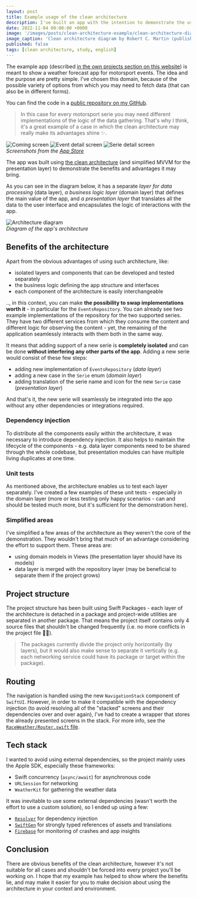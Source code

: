 ```yaml
---
layout: post
title: Example usage of the clean architecture
description: I've built an app with the intention to demonstrate the usage of the clean architecture. Here I'd like to describe the structure and its advantages.
date: 2022-11-04 00:00:00 +0000
image: '/images/posts/clean-architecture-example/clean-architecture-diagram.jpg'
image_caption: 'Clean architecture diagram by Robert C. Martin (published on [the Clean Coder Blog](https://blog.cleancoder.com/uncle-bob/2012/08/13/the-clean-architecture.html))'
published: false
tags: [clean architecture, study, english]
---
```


The example app (described [in the own projects section on this website](/own/raceweather)) is meant to show a weather forecast app for motorsport events. The idea and the purpose are pretty simple. I've chosen this domain, because of the possible variety of options from which you may need to fetch data (that can also be in different forms).

You can find the code in a [public repository on my GitHub](https://github.com/lukas-ruzicka/race-weather-ios).

> In this case for every motorsport serie you may need different implementations of the logic of the data gathering. That's why I think, it's a great example of a case in which the clean architecture may really make its advantages shine ✨.

<div class="gallery-box">
  <div class="gallery">
    <img src="/images/owns/raceweather/screenshot-coming.jpg" loading="lazy" alt="Coming screen">
    <img src="/images/owns/raceweather/screenshot-event-detail.jpg" loading="lazy" alt="Event detail screen">
    <img src="/images/owns/raceweather/screenshot-serie-detail.jpg" loading="lazy" alt="Serie detail screen">
  </div>
  <em>Screenshots from the <a href="https://apps.apple.com/app/race-weather-app/id6444075511">App Store</a></em>
</div>

The app was built using [the clean architecture](https://blog.cleancoder.com/uncle-bob/2012/08/13/the-clean-architecture.html) (and simplified MVVM for the presentation layer) to demonstrate the benefits and advantages it may bring.

As you can see in the diagram below, it has a separate _layer for data processing_ (data layer), _a business logic layer_ (domain layer) that defines the main value of the app, and _a presentation layer_ that translates all the data to the user interface and encapsulates the logic of interactions with the app.

<div class="gallery-box">
  <div class="gallery">
    <img src="/images/posts/clean-architecture-example/rw-architecture-diagram.jpg" loading="lazy" alt="Architecture diagram">
  </div>
  <em>Diagram of the app's architecture</em>
</div>

## Benefits of the architecture

Apart from the obvious advantages of using such architecture, like:
- isolated layers and components that can be developed and tested separately
- the business logic defining the app structure and interfaces
- each component of the architecture is easily interchangeable

.., in this context, you can make **the possibility to swap implementations worth it** - in particular for the `EventsRepository`. You can already see two example implementations of the repository for the two supported series. They have two different services from which they consume the content and different logic for observing the content - yet, the remaining of the application seamlessly interacts with them both in the same way.

It means that adding support of a new serie is **completely isolated** and can be done **without interfering any other parts of the app**. Adding a new serie would consist of these few steps:
- adding new implementation of `EventsRepository` (_data layer_)
- adding a new case in the `Serie` enum  (_domain layer_)
- adding translation of the serie name and icon for the new `Serie` case (_presentation layer_)

And that's it, the new serie will seamlessly be integrated into the app without any other dependencies or integrations required.

### Dependency injection

To distribute all the components easily within the architecture, it was necessary to introduce dependency injection. It also helps to maintain the lifecycle of the components - e.g. data layer components need to be shared through the whole codebase, but presentation modules can have multiple living duplicates at one time.

### Unit tests

As mentioned above, the architecture enables us to test each layer separately. I've created a few examples of these unit tests - especially in the domain layer (more or less testing only happy scenarios - can and should be tested much more, but it's sufficient for the demonstration here).

### Simplified areas

I've simplified a few areas of the architecture as they weren't the core of the demonstration. They wouldn't bring that much of an advantage considering the effort to support them. These areas are:
- using domain models in Views (the presentation layer should have its models)
- data layer is merged with the repository layer (may be beneficial to separate them if the project grows)


## Project structure

The project structure has been built using Swift Packages - each layer of the architecture is detached in a package and project-wide utilities are separated in another package. That means the project itself contains only 4 source files that shouldn't be changed frequently (i.e. no more conflicts in the project file 🙌🏼).

> The packages currently divide the project only horizontally (by layers), but it would also make sense to separate it vertically (e.g. each networking service could have its package or target within the package).

## Routing

The navigation is handled using the new `NavigationStack` component of `SwiftUI`. However, in order to make it compatible with the dependency injection (to avoid resolving all of the "stacked" screens and their dependencies over and over again), I've had to create a wrapper that stores the already presented screens in the stack. For more info, see the [`RaceWeather/Router.swift` file](https://github.com/lukas-ruzicka/race-weather-ios/blob/main/RaceWeather/Router.swift).

## Tech stack

I wanted to avoid using external dependencies, so the project mainly uses the Apple SDK, especially these frameworks:
- Swift concurrency (`async/await`) for asynchronous code
- `URLSession` for networking
- `WeatherKit` for gathering the weather data

It was inevitable to use some external dependencies (wasn't worth the effort to use a custom solution), so I ended up using a few:
- [`Resolver`](https://github.com/hmlongco/Resolver) for dependency injection
- [`SwiftGen`](https://github.com/SwiftGen/SwiftGen) for strongly typed references of assets and translations
- [`Firebase`](https://github.com/firebase/firebase-ios-sdk) for monitoring of crashes and app insights

## Conclusion

There are obvious benefits of the clean architecture, however it's not suitable for all cases and shouldn't be forced into every project you'll be working on. I hope that my example has helped to show where the benefits lie, and may make it easier for you to make decision about using the architecture in your context and environment.